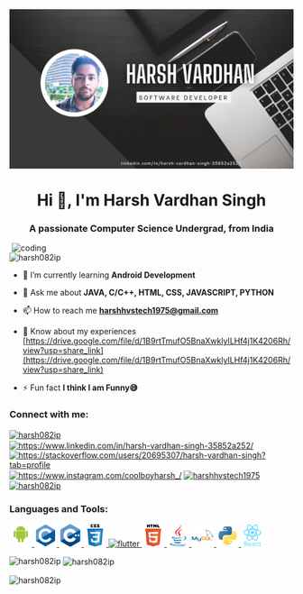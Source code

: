 <!-- ![logo](https://github.com/harsh082ip/harsh082ip/blob/main/github%20banner.png) -->
<img align="center" alt="profile" width="100%" height="15%" src="https://github.com/harsh082ip/harsh082ip/blob/main/github%20banner.jpg">
<h1 align="center">Hi 👋, I'm Harsh Vardhan Singh</h1>
<h3 align="center">A passionate Computer Science Undergrad, from India</h3>

<img align="right" alt="coding" width="500" src="https://camo.githubusercontent.com/8bf6f6d78abc81fcf9c49f10649423e73ea44bc248e83aaae8759d401c829a84/68747470733a2f2f70687973696373677572756b756c2e66696c65732e776f726470726573732e636f6d2f323031392f30322f6368617261637465722d312e676966">

<p align="left"> <img src="https://komarev.com/ghpvc/?username=harsh082ip&label=Profile%20views&color=0e75b6&style=flat" alt="harsh082ip" /> </p>

- 🌱 I’m currently learning **Android Development**

- 💬 Ask me about **JAVA, C/C++, HTML, CSS, JAVASCRIPT, PYTHON**

- 📫 How to reach me **harshhvstech1975@gmail.com**

- 📄 Know about my experiences [https://drive.google.com/file/d/1B9rtTmufO5BnaXwklyILHf4j1K4206Rh/view?usp=share_link](https://drive.google.com/file/d/1B9rtTmufO5BnaXwklyILHf4j1K4206Rh/view?usp=share_link)

- ⚡ Fun fact **I think I am Funny😅**

<h3 align="left">Connect with me:</h3>
<p align="left">
<a href="https://twitter.com/harsh082ip" target="blank"><img align="center" src="https://raw.githubusercontent.com/rahuldkjain/github-profile-readme-generator/master/src/images/icons/Social/twitter.svg" alt="harsh082ip" height="30" width="40" /></a>
<a href="https://www.linkedin.com/in/harsh-vardhan-singh-35852a252/" target="blank"><img align="center" src="https://raw.githubusercontent.com/rahuldkjain/github-profile-readme-generator/master/src/images/icons/Social/linked-in-alt.svg" alt="https://www.linkedin.com/in/harsh-vardhan-singh-35852a252/" height="30" width="40" /></a>
<a href="https://stackoverflow.com/users/20695307/harsh-vardhan-singh" target="blank"><img align="center" src="https://raw.githubusercontent.com/rahuldkjain/github-profile-readme-generator/master/src/images/icons/Social/stack-overflow.svg" alt="https://stackoverflow.com/users/20695307/harsh-vardhan-singh?tab=profile" height="30" width="40" /></a>
<a href="https://www.instagram.com/coolboyharsh_/" target="blank"><img align="center" src="https://raw.githubusercontent.com/rahuldkjain/github-profile-readme-generator/master/src/images/icons/Social/instagram.svg" alt="https://www.instagram.com/coolboyharsh_/" height="30" width="40" /></a>
<a href="https://www.hackerrank.com/harshhvstech1975" target="blank"><img align="center" src="https://raw.githubusercontent.com/rahuldkjain/github-profile-readme-generator/master/src/images/icons/Social/hackerrank.svg" alt="harshhvstech1975" height="30" width="40" /></a>
<a href="https://www.leetcode.com/harsh082ip" target="blank"><img align="center" src="https://raw.githubusercontent.com/rahuldkjain/github-profile-readme-generator/master/src/images/icons/Social/leet-code.svg" alt="harsh082ip" height="30" width="40" /></a>
</p>

<h3 align="left">Languages and Tools:</h3>
<p align="left"> <a href="https://developer.android.com" target="_blank" rel="noreferrer"> <img src="https://raw.githubusercontent.com/devicons/devicon/master/icons/android/android-original-wordmark.svg" alt="android" width="40" height="40"/> </a> <a href="https://www.cprogramming.com/" target="_blank" rel="noreferrer"> <img src="https://raw.githubusercontent.com/devicons/devicon/master/icons/c/c-original.svg" alt="c" width="40" height="40"/> </a> <a href="https://www.w3schools.com/cpp/" target="_blank" rel="noreferrer"> <img src="https://raw.githubusercontent.com/devicons/devicon/master/icons/cplusplus/cplusplus-original.svg" alt="cplusplus" width="40" height="40"/> </a> <a href="https://www.w3schools.com/css/" target="_blank" rel="noreferrer"> <img src="https://raw.githubusercontent.com/devicons/devicon/master/icons/css3/css3-original-wordmark.svg" alt="css3" width="40" height="40"/> </a> <a href="https://flutter.dev" target="_blank" rel="noreferrer"> <img src="https://www.vectorlogo.zone/logos/flutterio/flutterio-icon.svg" alt="flutter" width="40" height="40"/> </a> <a href="https://www.w3.org/html/" target="_blank" rel="noreferrer"> <img src="https://raw.githubusercontent.com/devicons/devicon/master/icons/html5/html5-original-wordmark.svg" alt="html5" width="40" height="40"/> </a> <a href="https://www.java.com" target="_blank" rel="noreferrer"> <img src="https://raw.githubusercontent.com/devicons/devicon/master/icons/java/java-original.svg" alt="java" width="40" height="40"/> </a> <a href="https://www.mysql.com/" target="_blank" rel="noreferrer"> <img src="https://raw.githubusercontent.com/devicons/devicon/master/icons/mysql/mysql-original-wordmark.svg" alt="mysql" width="40" height="40"/> </a> <a href="https://www.python.org" target="_blank" rel="noreferrer"> <img src="https://raw.githubusercontent.com/devicons/devicon/master/icons/python/python-original.svg" alt="python" width="40" height="40"/> </a> <a href="https://reactjs.org/" target="_blank" rel="noreferrer"> <img src="https://raw.githubusercontent.com/devicons/devicon/master/icons/react/react-original-wordmark.svg" alt="react" width="40" height="40"/> </a> </p>

<p><img align="left" src="https://github-readme-stats.vercel.app/api/top-langs?username=harsh082ip&show_icons=true&locale=en&layout=compact" alt="harsh082ip" /></p>

<p>&nbsp;<img align="center" src="https://github-readme-stats.vercel.app/api?username=harsh082ip&show_icons=true&locale=en" alt="harsh082ip" /></p>

<p><img align="center" src="https://github-readme-streak-stats.herokuapp.com/?user=harsh082ip&" alt="harsh082ip" /></p>


